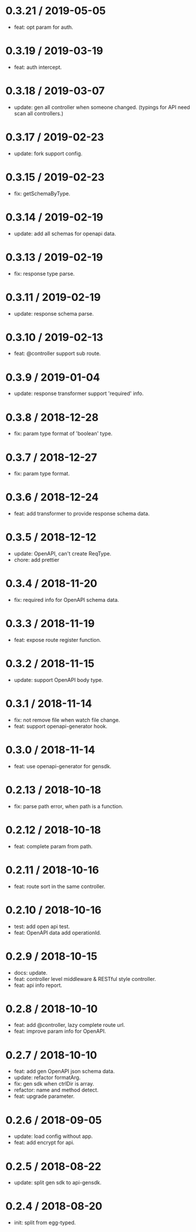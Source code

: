 # 0.3.21 / 2019-05-05

- feat: opt param for auth.

# 0.3.19 / 2019-03-19

- feat: auth intercept.

# 0.3.18 / 2019-03-07

- update: gen all controller when someone changed. (typings for API need scan all controllers.)

# 0.3.17 / 2019-02-23

- update: fork support config.

# 0.3.15 / 2019-02-23

- fix: getSchemaByType.

# 0.3.14 / 2019-02-19

- update: add all schemas for openapi data.

# 0.3.13 / 2019-02-19

- fix: response type parse.

# 0.3.11 / 2019-02-19

- update: response schema parse.

# 0.3.10 / 2019-02-13

- feat: @controller support sub route.

# 0.3.9 / 2019-01-04

- update: response transformer support 'required' info.

# 0.3.8 / 2018-12-28

- fix: param type format of 'boolean' type.

# 0.3.7 / 2018-12-27

- fix: param type format.

# 0.3.6 / 2018-12-24

- feat: add transformer to provide response schema data.

# 0.3.5 / 2018-12-12

- update: OpenAPI, can't create ReqType.
- chore: add prettier

# 0.3.4 / 2018-11-20

- fix: required info for OpenAPI schema data.

# 0.3.3 / 2018-11-19

- feat: expose route register function.

# 0.3.2 / 2018-11-15

- update: support OpenAPI body type.

# 0.3.1 / 2018-11-14

- fix: not remove file when watch file change.
- feat: support openapi-generator hook.

# 0.3.0 / 2018-11-14

- feat: use openapi-generator for gensdk.

# 0.2.13 / 2018-10-18

- fix: parse path error, when path is a function.

# 0.2.12 / 2018-10-18

- feat: complete param from path.

# 0.2.11 / 2018-10-16

- feat: route sort in the same controller.

# 0.2.10 / 2018-10-16

- test: add open api test.
- feat: OpenAPI data add operationId.

# 0.2.9 / 2018-10-15

- docs: update.
- feat: controller level middleware & RESTful style controller.
- feat: api info report.

# 0.2.8 / 2018-10-10

- feat: add @controller, lazy complete route url.
- feat: improve param info for OpenAPI.

# 0.2.7 / 2018-10-10

- feat: add gen OpenAPI json schema data.
- update: refactor formatArg.
- fix: gen sdk when ctrlDir is array.
- refactor: name and method detect.
- feat: upgrade parameter.

# 0.2.6 / 2018-09-05

- update: load config without app.
- feat: add encrypt for api.

# 0.2.5 / 2018-08-22

- update: split gen sdk to api-gensdk.

# 0.2.4 / 2018-08-20

- init: split from egg-typed.
